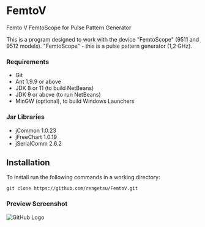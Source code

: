 # FemtoV
Femto V FemtoScope for Pulse Pattern Generator

This is a program designed to work with the device "FemtoScope" (9511 and 9512 models).
"FemtoScope" - this is a pulse pattern generator (1,2 GHz).

### Requirements

  * Git
  * Ant 1.9.9 or above
  * JDK 8 or 11 (to build NetBeans)
  * JDK 9 or above (to run NetBeans)
  * MinGW (optional), to build Windows Launchers

### Jar Libraries

  * jCommon 1.0.23
  * jFreeChart 1.0.19
  * jSerialComm 2.6.2
  
## Installation

 To install run the following commands in a working directory:
 ```
 git clone https://github.com/rengetsu/FemtoV.git
 ```
### Preview Screenshot

![GitHub Logo](https://i.ibb.co/WxRvTBj/FemtoV.png)

